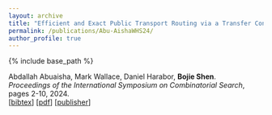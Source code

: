 ```yaml
---
layout: archive
title: "Efficient and Exact Public Transport Routing via a Transfer Connection Database"
permalink: /publications/Abu-AishaWHS24/
author_profile: true
---
```


{% include base_path %}

Abdallah Abuaisha, Mark Wallace, Daniel Harabor, **Bojie Shen**.            
<i>Proceedings of the International Symposium on Combinatorial Search</i>, pages 2-10, 2024.    
[<a href="javascript:void(0)" onclick="(function(target, id) { if ($('#' + id).css('display') == 'block') { $('#' + id).hide('fast'); $(target).text('bibtex') } else { $('#' + id).show('fast'); $(target).text('bibtex▲') } })(this, 'bibtex-Abu-AishaWHS24');">bibtex</a>]
    [[pdf](https://bshen95.github.io/bojieshen.me/files/Abu-AishaWHS24.pdf)]
    [[publisher](https://ojs.aaai.org/index.php/SOCS/article/view/31536)]
<div id="bibtex-Abu-AishaWHS24" style="display:none">
<pre> @inproceedings{DBLP:conf/socs/Abu-AishaWHS24,
  author       = {Abdallah Abu{-}Aisha and
                  Mark Wallace and
                  Daniel Harabor and
                  Bojie Shen},
  editor       = {Ariel Felner and
                  Jiaoyang Li},
  title        = {Efficient and Exact Public Transport Routing via a Transfer Connection
                  Database},
  booktitle    = {Seventeenth International Symposium on Combinatorial Search, {SOCS}
                  2024, Kananaskis, Alberta, Canada, June 6-8, 2024},
  pages        = {2--10},
  publisher    = {AAAI Press},
  year         = {2024},
  url          = {https://doi.org/10.1609/socs.v17i1.31536},
  doi          = {10.1609/SOCS.V17I1.31536},
  timestamp    = {Tue, 04 Jun 2024 12:08:14 +0200},
  biburl       = {https://dblp.org/rec/conf/socs/Abu-AishaWHS24.bib},
  bibsource    = {dblp computer science bibliography, https://dblp.org}
}
</pre></div> 
